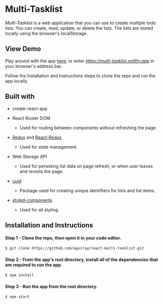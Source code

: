 # Multi-Tasklist

<em>Multi-Tasklist</em> is a web application that you can use to create multiple todo lists. You can create, read, update, or delete the lists. The lists are stored locally using the browser's localStorage.

## View Demo

Play around with the app [here](https://multi-tasklist.netlify.app), or enter <em>https://multi-tasklist.netlify.app</em> in your browser's address bar.

Follow the Installation and Instructions steps to clone the repo and run the app locally.

## Built with

- create-react-app

- React Router DOM

  - Used for routing between components without refreshing the page.

- [Redux](https://redux.js.org/) and [React-Redux](https://react-redux.js.org/)

  - Used for state management.

- Web Storage API

  - Used for persisting list data on page refresh, or when user leaves and revisits the page.

- [uuid](https://www.npmjs.com/package/uuid)

  - Package used for creating unique identifiers for lists and list items.

- [styled-components](https://styled-components.com/)

  - Used for all styling.

## Installation and Instructions

#### Step 1 - Clone the repo, then open it in your code editor.

```zsh
$ git clone https://github.com/agviray/react-multi-tasklist.git
```

#### Step 2 - From the app's root directory, install all of the dependencies that are required to run the app.

```zsh
$ npm install
```

#### Step 3 - Run the app from the root directory.

```zsh
$ npm start
```
